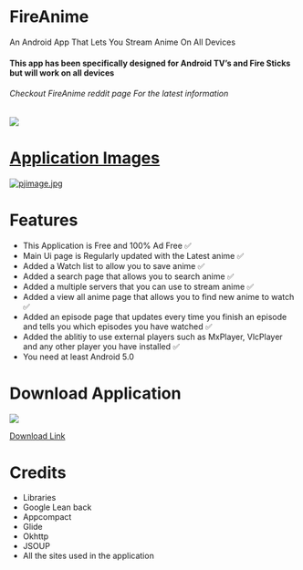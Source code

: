 # FireAnime
An Android App That Lets You Stream Anime On All Devices
<h4>This app has been specifically designed for Android TV’s and Fire Sticks but will work on all devices</h4>
<h6>Checkout FireAnime reddit page For the latest information</h6> <a href="https://www.reddit.com/r/FireAnime/"><img src = "https://s.pngkit.com/png/small/0-7757_reddit-logo-reddit-icon-png.png"/>

# Application Images
[![pjimage.jpg](https://i.postimg.cc/XY2V3g9S/pjimage.jpg)](https://postimg.cc/5XCcSLPn)

# Features

* This Application is Free and 100% Ad Free ✅
* Main Ui page is Regularly updated with the Latest anime ✅
* Added a Watch list to allow you to save anime ✅
* Added a search page that allows you to search anime ✅
* Added a multiple servers that you can use to stream anime ✅
* Added a view all anime page that allows you to find new anime to watch ✅
* Added an episode page that updates every time you finish an episode and tells you which episodes you have watched ✅
* Added the ablitiy to use external players such as MxPlayer, VlcPlayer and any other player you have installed ✅
* You need at least Android 5.0

# Download Application
<a href="https://github.com/XenTeckzX/FireAnime/raw/master/FireAnime3.1.7.3.apk"><img src = "http://cata.bestwowaddons.com/wp-content/plugins/wpdm-download-button/images/download_buttons_06.png"/>
  
<a href= "https://github.com/XenTeckzX/FireAnime/raw/master/FireAnime3.1.7.3.apk">Download Link</A> <br/>

# Credits
* Libraries
* Google Lean back
* Appcompact
* Glide
* Okhttp
* JSOUP
* All the sites used in the application
